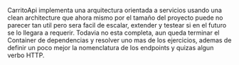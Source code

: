 CarritoApi implementa una arquitectura orientada a servicios usando una clean architecture que ahora mismo por el tamaño del proyecto puede no parecer tan util pero sera facil de escalar, extender y testear si en el futuro se lo llegara a requerir. Todavia no esta completa, aun queda terminar el Container de dependencias y resolver uno mas de los ejercicios, ademas de definir un poco mejor la nomenclatura de los endpoints y quizas algun verbo HTTP.
